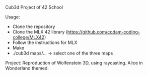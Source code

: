 Cub3d
Project of 42 School

Usage:

- Clone the repository
- Clone the MLX 42 library (https://github.com/codam-coding-college/MLX42)
- Follow the instructions for MLX
- Make
- ./cub3d maps/... -> select one of the three maps

Project:
Reproduction of Wolfenstein 3D, using raycasting. Alice in Wonderland themed.

